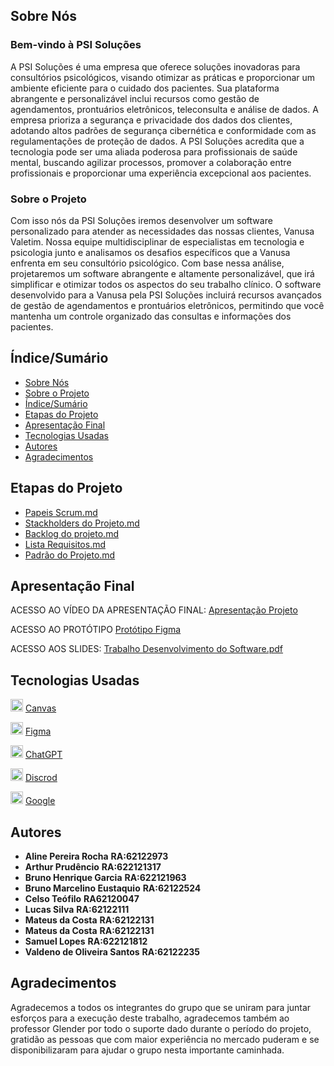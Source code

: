 ## Sobre Nós

### Bem-vindo à PSI Soluções

A PSI Soluções é uma empresa que oferece soluções inovadoras para consultórios psicológicos, visando otimizar as práticas e proporcionar um ambiente eficiente para o cuidado dos pacientes. Sua plataforma abrangente e personalizável inclui recursos como gestão de agendamentos, prontuários eletrônicos, teleconsulta e análise de dados. A empresa prioriza a segurança e privacidade dos dados dos clientes, adotando altos padrões de segurança cibernética e conformidade com as regulamentações de proteção de dados. A PSI Soluções acredita que a tecnologia pode ser uma aliada poderosa para profissionais de saúde mental, buscando agilizar processos, promover a colaboração entre profissionais e proporcionar uma experiência excepcional aos pacientes.

### Sobre o Projeto

Com isso nós da PSI Soluções iremos desenvolver um software personalizado para atender as necessidades das nossas clientes, Vanusa Valetim. Nossa equipe multidisciplinar de especialistas em tecnologia e psicologia junto e analisamos os desafios específicos que a Vanusa enfrenta em seu consultório psicológico. Com base nessa análise, projetaremos um software abrangente e altamente personalizável, que irá simplificar e otimizar todos os aspectos do seu trabalho clínico. O software desenvolvido para a Vanusa pela PSI Soluções incluirá recursos avançados de gestão de agendamentos e prontuários eletrônicos, permitindo que você mantenha um controle organizado das consultas e informações dos pacientes. 


## Índice/Sumário

* [Sobre Nós](#Sobre-Nós) 
* [Sobre o Projeto](#Sobre-o-Projeto) 
* [Índice/Sumário](#Índice-/-Sumário)
* [Etapas do Projeto](#Etapas-do-Projeto)
* [Apresentação Final](#Apresentação-Final)
* [Tecnologias Usadas](#Tecnologias-Usadas)
* [Autores](#Autores)
* [Agradecimentos](#Agradecimentos)

## Etapas do Projeto

* [Papeis Scrum.md](PapeisScrum.md)
* [Stackholders do Projeto.md](StackholdersdoProjeto.md)
* [Backlog do projeto.md](Backlogdoprojeto.md)
* [Lista Requisitos.md](ListaRequisitos.md) 
* [Padrão do Projeto.md](PadrãodoProjeto.md)



## Apresentação Final 

ACESSO AO VÍDEO DA APRESENTAÇÃO FINAL: [Apresentação Projeto](https://drive.google.com/file/d/1YKmBABtRXLQsg622gH1NODwNGURFFXrF/view?usp=sharing)

ACESSO AO PROTÓTIPO [Protótipo Figma](https://www.figma.com/proto/rZCyY55YHAlRLjwdst1GYC/FINAL-PROJETO?node-id=103-2&starting-point-node-id=103%3A2)

ACESSO AOS SLIDES: [Trabalho Desenvolvimento do Software.pdf](https://github.com/celsoteofilo/PSI_solucoes/files/11725820/Trabalho.Desenvolvimento.do.Software.pdf)


## Tecnologias Usadas

<img src="https://i.pinimg.com/736x/74/6d/77/746d77ef9b49afd5ec2306d39592d01e.jpg" width="20px" /> [Canvas](https://www.canva.com/)

<img src="https://viget.imgix.net/icon-figma.png?auto=format%2Ccompress&crop=focalpoint&fit=crop&fp-x=0.5&fp-y=0.5&h=1280&ixlib=php-2.1.1&q=90&w=1280&s=6bb679b6c5e4f3a5c58e2be2025e7f48" width="20px" /> [Figma](https://www.figma.com/)

<img src="https://encrypted-tbn0.gstatic.com/images?q=tbn:ANd9GcRIiQ2mpTk_O5lWUzF_bbIkrI7lpO4dyKF2WEFp-MB5-A&s" width="20px" /> [ChatGPT](https://chat.openai.com/)

<img src="https://logodownload.org/wp-content/uploads/2017/11/discord-logo-1-1.png" width="20px" /> [Discrod](https://discord.com/branding)

<img src="https://img.freepik.com/icones-gratis/google_318-278809.jpg" width="20px" /> [Google](https://www.google.com.br)

## Autores

 - **Aline Pereira Rocha** **RA:62122973**
 - **Arthur Prudêncio** **RA:622121317**
 - **Bruno Henrique Garcia** **RA:622121963**
 - **Bruno Marcelino Eustaquio** **RA:62122524**
 - **Celso Teófilo** **RA62120047**
 - **Lucas Silva** **RA:62122111**
 - **Mateus da Costa** **RA:62122131**
 - **Mateus da Costa** **RA:62122131**
 - **Samuel Lopes** **RA:622121812**
 - **Valdeno de Oliveira Santos** **RA:62122235**

## Agradecimentos

Agradecemos a todos os integrantes do grupo que se uniram para juntar esforços para a execução deste trabalho, agradecemos também ao professor Glender por todo o suporte dado durante o período do projeto, gratidão as pessoas que com maior experiência no mercado puderam e se disponibilizaram para ajudar o grupo nesta importante caminhada.
